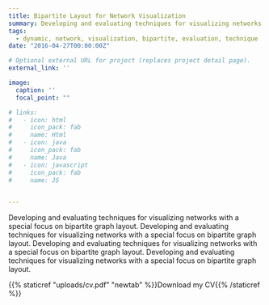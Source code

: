 ```yaml
---
title: Bipartite Layout for Network Visualization
summary: Developing and evaluating techniques for visualizing networks with a special focus on bipartite graph layout.
tags:
  - dynamic, network, visualization, bipartite, evaluation, technique
date: "2016-04-27T00:00:00Z"

# Optional external URL for project (replaces project detail page).
external_link: ''

image:
  caption: ''
  focal_point: ""

# links:
#   - icon: html
#     icon_pack: fab
#     name: Html
#   - icon: java
#     icon_pack: fab
#     name: Java
#   - icon: javascript
#     icon_pack: fab
#     name: JS
    

---
```

Developing and evaluating techniques for visualizing networks with a special focus on bipartite graph layout. Developing and evaluating techniques for visualizing networks with a special focus on bipartite graph layout. Developing and evaluating techniques for visualizing networks with a special focus on bipartite graph layout. Developing and evaluating techniques for visualizing networks with a special focus on bipartite graph layout. 

{{% staticref "uploads/cv.pdf" "newtab" %}}Download my CV{{% /staticref %}}
